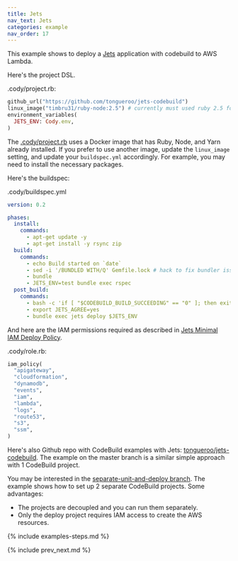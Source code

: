 ```yaml
---
title: Jets
nav_text: Jets
categories: example
nav_order: 17
---
```


This example shows to deploy a [Jets](https://rubyonjets.com/) application with codebuild to AWS Lambda.

Here's the project DSL.

.cody/project.rb:


```ruby
github_url("https://github.com/tongueroo/jets-codebuild")
linux_image("timbru31/ruby-node:2.5") # currently must used ruby 2.5 for Lambda
environment_variables(
  JETS_ENV: Cody.env,
)
```

The [.cody/project.rb](https://github.com/tongueroo/jets-codebuild/blob/master/.cody/project.rb) uses a Docker image that has Ruby, Node, and Yarn already installed.  If you prefer to use another image, update the `linux_image` setting, and update your `buildspec.yml` accordingly. For example, you may need to install the necessary packages.

Here's the buildspec:

.cody/buildspec.yml

```yaml
version: 0.2

phases:
  install:
    commands:
      - apt-get update -y
      - apt-get install -y rsync zip
  build:
    commands:
      - echo Build started on `date`
      - sed -i '/BUNDLED WITH/Q' Gemfile.lock # hack to fix bundler issue: allow different versions of bundler to work
      - bundle
      - JETS_ENV=test bundle exec rspec
  post_build:
    commands:
      - bash -c 'if [ "$CODEBUILD_BUILD_SUCCEEDING" == "0" ]; then exit 1; fi'
      - export JETS_AGREE=yes
      - bundle exec jets deploy $JETS_ENV

```

And here are the IAM permissions required as described in [Jets Minimal IAM Deploy Policy](https://rubyonjets.com/docs/extras/minimal-deploy-iam/).

.cody/role.rb:

```ruby
iam_policy(
  "apigateway",
  "cloudformation",
  "dynamodb",
  "events",
  "iam",
  "lambda",
  "logs",
  "route53",
  "s3",
  "ssm",
)
```

Here's also Github repo with CodeBuild examples with Jets: [tongueroo/jets-codebuild](https://github.com/tongueroo/jets-codebuild).  The example on the master branch is a similar simple approach with 1 CodeBuild project.

You may be interested in the [separate-unit-and-deploy branch](https://github.com/tongueroo/jets-codebuild/tree/separate-unit-and-deploy). The example shows how to set up 2 separate CodeBuild projects. Some advantages:

* The projects are decoupled and you can run them separately.
* Only the deploy project requires IAM access to create the AWS resources.

{% include examples-steps.md %}

{% include prev_next.md %}
